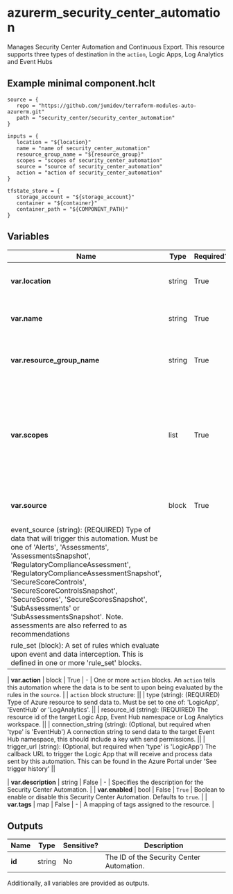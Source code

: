 # azurerm_security_center_automation

Manages Security Center Automation and Continuous Export. This resource supports three types of destination in the `action`, Logic Apps, Log Analytics and Event Hubs

## Example minimal component.hclt

```hcl
source = {
   repo = "https://github.com/jumidev/terraform-modules-auto-azurerm.git" 
   path = "security_center/security_center_automation" 
}

inputs = {
   location = "${location}" 
   name = "name of security_center_automation" 
   resource_group_name = "${resource_group}" 
   scopes = "scopes of security_center_automation" 
   source = "source of security_center_automation" 
   action = "action of security_center_automation" 
}

tfstate_store = {
   storage_account = "${storage_account}" 
   container = "${container}" 
   container_path = "${COMPONENT_PATH}" 
}

```

## Variables

| Name | Type | Required? |  Default  |  Description |
| ---- | ---- | --------- |  ----------- | ----------- |
| **var.location** | string | True | -  |  The Azure Region where the Security Center Automation should exist. Changing this forces a new Security Center Automation to be created. | 
| **var.name** | string | True | -  |  The name which should be used for this Security Center Automation. Changing this forces a new Security Center Automation to be created. | 
| **var.resource_group_name** | string | True | -  |  The name of the Resource Group where the Security Center Automation should exist. Changing this forces a new Security Center Automation to be created. | 
| **var.scopes** | list | True | -  |  A list of scopes on which the automation logic is applied, at least one is required. Supported scopes are a subscription (in this format `/subscriptions/00000000-0000-0000-0000-000000000000`) or a resource group under that subscription (in the format `/subscriptions/00000000-0000-0000-0000-000000000000/resourceGroups/example`). The automation will only apply on defined scopes. | 
| **var.source** | block | True | -  |  One or more `source` blocks. A `source` defines what data types will be processed and a set of rules to filter that data. | | `source` block structure: || 
|   event_source (string): (REQUIRED) Type of data that will trigger this automation. Must be one of 'Alerts', 'Assessments', 'AssessmentsSnapshot', 'RegulatoryComplianceAssessment', 'RegulatoryComplianceAssessmentSnapshot', 'SecureScoreControls', 'SecureScoreControlsSnapshot', 'SecureScores', 'SecureScoresSnapshot', 'SubAssessments' or 'SubAssessmentsSnapshot'. Note. assessments are also referred to as recommendations ||
|   rule_set (block): A set of rules which evaluate upon event and data interception. This is defined in one or more 'rule_set' blocks. ||

| **var.action** | block | True | -  |  One or more `action` blocks. An `action` tells this automation where the data is to be sent to upon being evaluated by the rules in the `source`. | | `action` block structure: || 
|   type (string): (REQUIRED) Type of Azure resource to send data to. Must be set to one of: 'LogicApp', 'EventHub' or 'LogAnalytics'. ||
|   resource_id (string): (REQUIRED) The resource id of the target Logic App, Event Hub namespace or Log Analytics workspace. ||
|   connection_string (string): (Optional, but required when 'type' is 'EventHub') A connection string to send data to the target Event Hub namespace, this should include a key with send permissions. ||
|   trigger_url (string): (Optional, but required when 'type' is 'LogicApp') The callback URL to trigger the Logic App that will receive and process data sent by this automation. This can be found in the Azure Portal under 'See trigger history' ||

| **var.description** | string | False | -  |  Specifies the description for the Security Center Automation. | 
| **var.enabled** | bool | False | `True`  |  Boolean to enable or disable this Security Center Automation. Defaults to `true`. | 
| **var.tags** | map | False | -  |  A mapping of tags assigned to the resource. | 



## Outputs

| Name | Type | Sensitive? | Description |
| ---- | ---- | --------- | --------- |
| **id** | string | No  | The ID of the Security Center Automation. | 

Additionally, all variables are provided as outputs.

